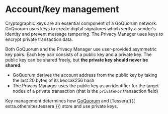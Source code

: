 # Account/key management

Cryptographic keys are an essential component of a GoQuorum network. GoQuorum uses keys to create digital
signatures which verify a sender's identity and prevent message tampering. The Privacy Manager uses keys to encrypt private transaction data.

Both GoQuorum and the Privacy Manager use user-provided asymmetric key pairs. Each key pair consists
of a public key and a private key. The public key can be shared freely, but **the private key should never be shared**.

* GoQuorum derives the account address from the public key by taking the last 20 bytes of its keccak256 hash
* The Privacy Manager uses the public key as an identifier for the target nodes of a private transaction (that is the `privateFor` transaction field)

Key management determines how [GoQuorum](../develop/manage-keys/index.md) and [Tessera]({{ extra.othersites.tessera }})
store and use private keys.
